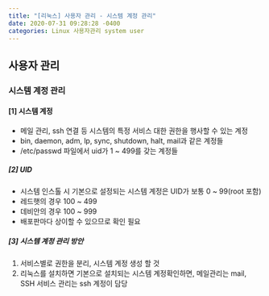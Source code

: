 ```yaml
---
title: "[리눅스] 사용자 관리 - 시스템 계정 관리"
date: 2020-07-31 09:28:28 -0400
categories: Linux 사용자관리 system user
---
```


## 사용자 관리 

### 시스템 계정 관리

#### [1] 시스템 계정

- 메일 관리, ssh 연결 등 시스템의 특정 서비스 대한 권한을 행사할 수 있는 계정
- bin, daemon, adm, lp, sync, shutdown, halt, mail과 같은 계정들
- /etc/passwd 파일에서 uid가 1 ~ 499를 갖는 계정들

##### [2] UID

- 시스템 인스톨 시 기본으로 설정되는 시스템 계정은 UID가 보통 0 ~ 99(root 포함)
- 레드햇의 경우 100 ~ 499
- 데비안의 경우 100 ~ 999
- 배포판마다 상이할 수 있으므로 확인 필요

##### [3] 시스템 계정 관리 방안

1) 서비스별로 권한을 분리, 시스템 계정 생성 할 것
2) 리눅스를 설치하면 기본으로 설치되는 시스템 계정확인하면, 메일관리는 mail, SSH 서비스 관리는 ssh 계정이 담당


